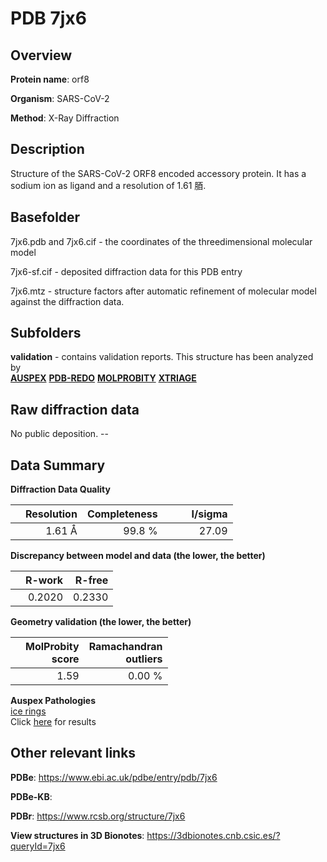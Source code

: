 # PDB 7jx6

## Overview

**Protein name**: orf8

**Organism**: SARS-CoV-2

**Method**: X-Ray Diffraction

## Description

Structure of the SARS-CoV-2 ORF8 encoded accessory protein. It has a sodium ion as ligand and a resolution of 1.61 脜.

## Basefolder

7jx6.pdb and 7jx6.cif - the coordinates of the threedimensional molecular model

7jx6-sf.cif - deposited diffraction data for this PDB entry

7jx6.mtz - structure factors after automatic refinement of molecular model against the diffraction data.

## Subfolders





**validation** - contains validation reports. This structure has been analyzed by <br>[**AUSPEX**](https://github.com/thorn-lab/coronavirus_structural_task_force/tree/master/pdb/orf8/SARS-CoV-2/7jx6/validation/auspex) [**PDB-REDO**](https://github.com/thorn-lab/coronavirus_structural_task_force/tree/master/pdb/orf8/SARS-CoV-2/7jx6/validation/pdb-redo) [**MOLPROBITY**](https://github.com/thorn-lab/coronavirus_structural_task_force/tree/master/pdb/orf8/SARS-CoV-2/7jx6/validation/molprobity) [**XTRIAGE**](https://github.com/thorn-lab/coronavirus_structural_task_force/blob/master/pdb/orf8/SARS-CoV-2/7jx6/validation/Xtriage_output.log)  



## Raw diffraction data

No public deposition. --<br> 

## Data Summary
**Diffraction Data Quality**

|   | Resolution | Completeness| I/sigma |
|---|-------------:|----------------:|--------------:|
|   |1.61 Å|99.8  %|<img width=50/>27.09|

**Discrepancy between model and data (the lower, the better)**

|   | **R-work**| **R-free**   
|---|-------------:|----------------:|           
||  0.2020|  0.2330|

**Geometry validation (the lower, the better)**

|   |**MolProbity<br>score**| **Ramachandran<br>outliers** 
|---|-------------:|----------------:|
||  1.59|  0.00 %|

**Auspex Pathologies**<br> [ice rings](https://www.auspex.de/pathol/#1)<br>Click [here](https://github.com/thorn-lab/coronavirus_structural_task_force/blob/master/pdb/orf8/SARS-CoV-2/7jx6/validation/auspex/7jx6_auspex_comments.txt)  for results

 



## Other relevant links 
**PDBe**:  https://www.ebi.ac.uk/pdbe/entry/pdb/7jx6

**PDBe-KB**:  
 
**PDBr**: https://www.rcsb.org/structure/7jx6 

**View structures in 3D Bionotes**: https://3dbionotes.cnb.csic.es/?queryId=7jx6

